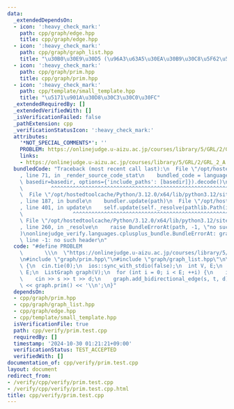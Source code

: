 ```yaml
---
data:
  _extendedDependsOn:
  - icon: ':heavy_check_mark:'
    path: cpp/graph/edge.hpp
    title: cpp/graph/edge.hpp
  - icon: ':heavy_check_mark:'
    path: cpp/graph/graph_list.hpp
    title: "\u30B0\u30E9\u30D5 (\u96A3\u63A5\u30EA\u30B9\u30C8\u5F62\u5F0F)"
  - icon: ':heavy_check_mark:'
    path: cpp/graph/prim.hpp
    title: cpp/graph/prim.hpp
  - icon: ':heavy_check_mark:'
    path: cpp/template/small_template.hpp
    title: "\u5171\u901A\u30D8\u30C3\u30C0\u30FC"
  _extendedRequiredBy: []
  _extendedVerifiedWith: []
  _isVerificationFailed: false
  _pathExtension: cpp
  _verificationStatusIcon: ':heavy_check_mark:'
  attributes:
    '*NOT_SPECIAL_COMMENTS*': ''
    PROBLEM: https://onlinejudge.u-aizu.ac.jp/courses/library/5/GRL/2/GRL_2_A
    links:
    - https://onlinejudge.u-aizu.ac.jp/courses/library/5/GRL/2/GRL_2_A
  bundledCode: "Traceback (most recent call last):\n  File \"/opt/hostedtoolcache/Python/3.12.0/x64/lib/python3.12/site-packages/onlinejudge_verify/documentation/build.py\"\
    , line 71, in _render_source_code_stat\n    bundled_code = language.bundle(stat.path,\
    \ basedir=basedir, options={'include_paths': [basedir]}).decode()\n          \
    \         ^^^^^^^^^^^^^^^^^^^^^^^^^^^^^^^^^^^^^^^^^^^^^^^^^^^^^^^^^^^^^^^^^^^^^^^^^^^^^^^^^\n\
    \  File \"/opt/hostedtoolcache/Python/3.12.0/x64/lib/python3.12/site-packages/onlinejudge_verify/languages/cplusplus.py\"\
    , line 187, in bundle\n    bundler.update(path)\n  File \"/opt/hostedtoolcache/Python/3.12.0/x64/lib/python3.12/site-packages/onlinejudge_verify/languages/cplusplus_bundle.py\"\
    , line 401, in update\n    self.update(self._resolve(pathlib.Path(included), included_from=path))\n\
    \                ^^^^^^^^^^^^^^^^^^^^^^^^^^^^^^^^^^^^^^^^^^^^^^^^^^^^^^^^^\n \
    \ File \"/opt/hostedtoolcache/Python/3.12.0/x64/lib/python3.12/site-packages/onlinejudge_verify/languages/cplusplus_bundle.py\"\
    , line 260, in _resolve\n    raise BundleErrorAt(path, -1, \"no such header\"\
    )\nonlinejudge_verify.languages.cplusplus_bundle.BundleErrorAt: graph/prim.hpp:\
    \ line -1: no such header\n"
  code: "#define PROBLEM                                                         \
    \       \\\n  \"https://onlinejudge.u-aizu.ac.jp/courses/library/5/GRL/2/GRL_2_A\"\
    \n#include \"graph/prim.hpp\"\n#include \"graph/graph_list.hpp\"\n\nint main()\
    \ {\n  cin.tie(0);\n  ios::sync_with_stdio(false);\n  int V, E;\n  cin >> V >>\
    \ E;\n  ListGraph graph(V);\n  for (int i = 0; i < E; ++i) {\n    int s, t, d;\n\
    \    cin >> s >> t >> d;\n    graph.add_bidirectional_edge(s, t, d);\n  }\n  cout\
    \ << graph.prim() << '\\n';\n}"
  dependsOn:
  - cpp/graph/prim.hpp
  - cpp/graph/graph_list.hpp
  - cpp/graph/edge.hpp
  - cpp/template/small_template.hpp
  isVerificationFile: true
  path: cpp/verify/prim.test.cpp
  requiredBy: []
  timestamp: '2024-10-30 01:21:21+09:00'
  verificationStatus: TEST_ACCEPTED
  verifiedWith: []
documentation_of: cpp/verify/prim.test.cpp
layout: document
redirect_from:
- /verify/cpp/verify/prim.test.cpp
- /verify/cpp/verify/prim.test.cpp.html
title: cpp/verify/prim.test.cpp
---
```

